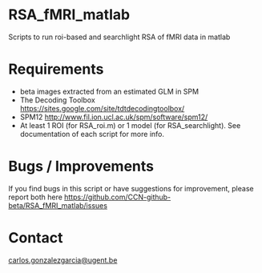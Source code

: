 # RSA_fMRI_matlab
Scripts to run roi-based and searchlight RSA of fMRI data in matlab

# Requirements
- beta images extracted from an estimated GLM in SPM
- The Decoding Toolbox https://sites.google.com/site/tdtdecodingtoolbox/
- SPM12 http://www.fil.ion.ucl.ac.uk/spm/software/spm12/
- At least 1 ROI (for RSA_roi.m) or 1 model (for RSA_searchlight). See documentation of each script for more info.

# Bugs / Improvements
If you find bugs in this script or have suggestions for improvement, please report both here https://github.com/CCN-github-beta/RSA_fMRI_matlab/issues

# Contact
carlos.gonzalezgarcia@ugent.be
